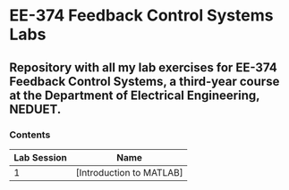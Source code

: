 # EE-374 Feedback Control Systems Labs 

## Repository with all my lab exercises for EE-374 Feedback Control Systems, a third-year course at the Department of Electrical Engineering, NEDUET.

### Contents
| Lab Session | Name |
|-------------|----------------|
|1|[Introduction to MATLAB]|(..blob/master/lab_01/fcs_lab_01_draft_01.pdf)
